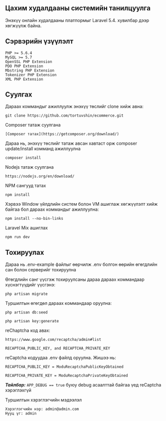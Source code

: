 ## Цахим худалдааны системийн танилцуулга

Энэхүү онлайн худалдааны платпормыг Laravel 5.4. хувилбар дээр хөгжүүлж байна.

## Сэрвэрийн үзүүлэлт

	PHP >= 5.6.4
	MySQL >= 5.7
	OpenSSL PHP Extension
	PDO PHP Extension
	Mbstring PHP Extension
	Tokenizer PHP Extension
	XML PHP Extension


<a name="installation"></a>
## Суулгах

Дараах коммандыг ажиллуулж энэхүү төслийг clone хийж авна:

```
git clone https://github.com/tortuvshin/ecommerce.git
```

Composer татаж суулгана

```
[Composer татах](https://getcomposer.org/download/)
```

Дараа нь, энэхүү төслийг татаж авсан хавтаст орж composer update/install комманд ажиллуулна

```
composer install
```

Nodejs татаж суулгана 

```
https://nodejs.org/en/download/
```

NPM сангууд татах
```
npm install
```

Хэрвээ Window үйлдлийн систем  болон VM ашиглаж хөгжүүлэлт хийж байгаа бол дараах коммандыг ажиллуулна: 
```
npm install --no-bin-links
```

Laravel Mix ашиглах

```
npm run dev
```

## Тохируулах

Дараа нь .env-example файлыг өөрчилж .env болгон өөрийн өгөгдлийн сан болон серверийг тохируулна

Өгөгдлийн санг үүсгэж тохируулсаны дараа дараах коммандаар хүснэгтүүдийг үүсгэнэ:

```
php artisan migrate
```

Туршилтын өгөгдөл дараах коммандаар оруулна:

```
php artisan db:seed
```
	
```
php artisan key:generate
```

reChaptcha код авах: 

```
https://www.google.com/recaptcha/admin#list
```

```
RECAPTCHA_PUBLIC_KEY, and RECAPTCHA_PRIVATE_KEY
```

reCaptcha кодуудаа .env файлд оруулна. Жишээ нь: 

```
RECAPTCHA_PUBLIC_KEY = ModuRecaptchaPublicKeyObtained

RECAPTCHA_PRIVATE_KEY = ModuRecaptchaPrivateKeyObtained
```

***Тайлбар:*** ```APP_DEBUG == true``` буюу debug асаалттай байгаа үед reCaptcha хэрэглэхгүй


Туршилтын хэрэглэгчийн мэдээлэл

	Хэрэглэгчийн нэр: admin@admin.com
	Нууц үг: admin


[NODEJS]: https://nodejs.org/en/download/
[COMPOSER]: https://getcomposer.org/download/
[RECAPTCHA]: https://www.google.com/recaptcha/admin#list
